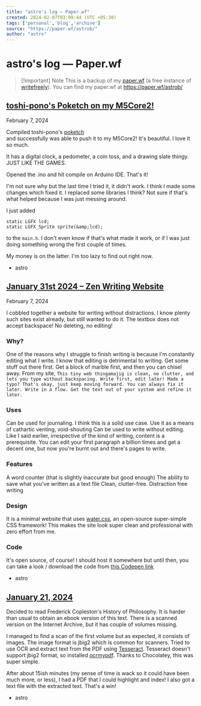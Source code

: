 ```yaml
---
title: "astro's log — Paper.wf"
created: 2024-02-07T03:09:44 (UTC +05:30)
tags: ['personal','blog','archive']
source: "https://paper.wf/astrob/"
author: "astro"
---
```

# astro's log — Paper.wf

> [!important] Note
> This is a backup of my [paper.wf](https://paper.wf) (a free instance of [writefreely](https://writefreely.org/instances)).
> You can find my paper.wf at https://paper.wf/astrob/

## 
## [toshi-pono's Poketch on my M5Core2!](https://paper.wf/astrob/toshi-ponos-poketch-on-my-m5core2)

February 7, 2024

Compiled toshi-pono's [poketch](https://github.com/toshi-pono/poketch)  
and successfully was able to push it to my M5Core2! It's beautiful. I love it so much.

It has a digital clock, a pedometer, a coin toss, and a drawing slate thingy. JUST LIKE THE GAMES.

Opened the .ino and hit compile on Arduino IDE. That's it!

I'm not sure why but the last time I tried it, it didn't work. I think I made some changes which fixed it. I replaced some libraries I think? Not sure if that's what helped because I was just messing around.

I just added

```
static LGFX lcd;
static LGFX_Sprite sprite(&amp;lcd);
```

to the `main.h`. I don't even know if that's what made it work, or if I was just doing something wrong the first couple of times.

My money is on the latter. I'm too lazy to find out right now.

-   astro

## [January 31st 2024 – Zen Writing Website](https://paper.wf/astrob/january-31st-2024-zen-writing-website)

February 7, 2024

I cobbled together a website for writing without distractions. I know plenty such sites exist already, but still wanted to do it. The textbox does not accept backspace! No deleting, no editing!

### Why?

One of the reasons why I struggle to finish writing is because I'm constantly editing what I write. I know that editing is detrimental to writing. Get some stuff out there first. Get a block of marble first, and then you can chisel away. From my site, `This tiny web thingamajig is clean, no clutter, and lets you type without backspacing. Write first, edit later! Made a typo? That's okay, just keep moving forward. You can always fix it later. Write in a flow. Get the text out of your system and refine it later.`

### Uses

Can be used for journaling. I think this is a solid use case. Use it as a means of cathartic venting, void-shouting Can be used to write without editing. Like I said earlier, irrespective of the kind of writing, content is a prerequisite. You can edit your first paragraph a billion times and get a decent one, but now you're burnt out and there's pages to write.

### Features

A word counter (that is slightly inaccurate but good enough) The ability to save what you've written as a text file Clean, clutter-free. Distraction free writing

### Design

It is a minimal website that uses [water.css](https://watercss.kognise.dev/), an open-source super-simple CSS framework! This makes the site look super clean and professional with zero effort from me.

### Code

It's open source, of course! I should host it somewhere but until then, you can take a look / download the code from [this Codepen link](https://codepen.io/theorigins/details/rNRJZJG)

-   astro

## [January 21, 2024](https://paper.wf/astrob/decided-to-read-frederick-coplestons-history-of-philosophy)

Decided to read Frederick Copleston's History of Philosophy. It is harder than usual to obtain an ebook version of this text. There is a scanned version on the Internet Archive, but it has couple of volumes missing.

I managed to find a scan of the first volume but as expected, it consists of images. The image format is jbig2 which is common for scanners. Tried to use OCR and extract text from the PDF using [Tesseract](https://github.com/tesseract-ocr/tesseract). Tesseract doesn't support jbig2 format, so installed [ocrmypdf](https://github.com/ocrmypdf/OCRmyPDF). Thanks to Chocolatey, this was super simple.

After about 15ish minutes (my sense of time is wack so it could have been much more, or less), I had a PDF that I could highlight and index! I also got a text file with the extracted text. That's a win!

-   astro
